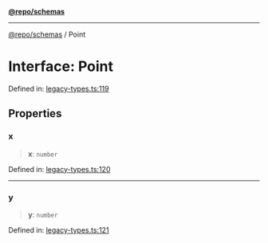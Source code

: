[**@repo/schemas**](../README.md)

---

[@repo/schemas](../README.md) / Point

# Interface: Point

Defined in: [legacy-types.ts:119](https://github.com/alexqguo/drinking-board-game-v3/blob/c6c8efecde293dcd45795192eba80a63357ff3d6/packages/schemas/src/legacy-types.ts#L119)

## Properties

### x

> **x**: `number`

Defined in: [legacy-types.ts:120](https://github.com/alexqguo/drinking-board-game-v3/blob/c6c8efecde293dcd45795192eba80a63357ff3d6/packages/schemas/src/legacy-types.ts#L120)

---

### y

> **y**: `number`

Defined in: [legacy-types.ts:121](https://github.com/alexqguo/drinking-board-game-v3/blob/c6c8efecde293dcd45795192eba80a63357ff3d6/packages/schemas/src/legacy-types.ts#L121)
